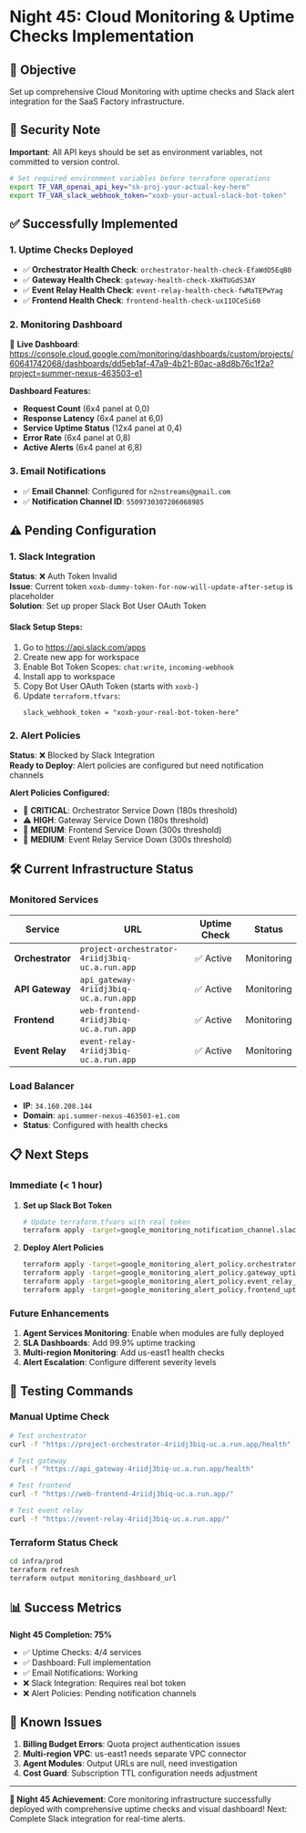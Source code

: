 # Night 45: Cloud Monitoring & Uptime Checks Implementation

## 🎯 Objective
Set up comprehensive Cloud Monitoring with uptime checks and Slack alert integration for the SaaS Factory infrastructure.

## 🔐 Security Note
**Important**: All API keys should be set as environment variables, not committed to version control.

```bash
# Set required environment variables before terraform operations
export TF_VAR_openai_api_key="sk-proj-your-actual-key-here"
export TF_VAR_slack_webhook_token="xoxb-your-actual-slack-bot-token"
```

## ✅ Successfully Implemented

### 1. **Uptime Checks Deployed**
- ✅ **Orchestrator Health Check**: `orchestrator-health-check-EfaWdO5EqB0`
- ✅ **Gateway Health Check**: `gateway-health-check-XkHTUGdS3AY`  
- ✅ **Event Relay Health Check**: `event-relay-health-check-fwMaTEPwYag`
- ✅ **Frontend Health Check**: `frontend-health-check-ux11OCeSi60`

### 2. **Monitoring Dashboard**
🎉 **Live Dashboard**: https://console.cloud.google.com/monitoring/dashboards/custom/projects/60641742068/dashboards/dd5eb1af-47a9-4b21-80ac-a8d8b76c1f2a?project=summer-nexus-463503-e1

**Dashboard Features:**
- **Request Count** (6x4 panel at 0,0)
- **Response Latency** (6x4 panel at 6,0) 
- **Service Uptime Status** (12x4 panel at 0,4)
- **Error Rate** (6x4 panel at 0,8)
- **Active Alerts** (6x4 panel at 6,8)

### 3. **Email Notifications**
- ✅ **Email Channel**: Configured for `n2nstreams@gmail.com`
- ✅ **Notification Channel ID**: `5509730307206068985`

## ⚠️ Pending Configuration

### 1. **Slack Integration**
**Status**: ❌ Auth Token Invalid  
**Issue**: Current token `xoxb-dummy-token-for-now-will-update-after-setup` is placeholder  
**Solution**: Set up proper Slack Bot User OAuth Token

#### Slack Setup Steps:
1. Go to https://api.slack.com/apps
2. Create new app for workspace
3. Enable Bot Token Scopes: `chat:write`, `incoming-webhook`
4. Install app to workspace  
5. Copy Bot User OAuth Token (starts with `xoxb-`)
6. Update `terraform.tfvars`:
   ```hcl
   slack_webhook_token = "xoxb-your-real-bot-token-here"
   ```

### 2. **Alert Policies**
**Status**: ❌ Blocked by Slack Integration  
**Ready to Deploy**: Alert policies are configured but need notification channels

**Alert Policies Configured:**
- 🚨 **CRITICAL**: Orchestrator Service Down (180s threshold)
- ⚠️ **HIGH**: Gateway Service Down (180s threshold)  
- 📱 **MEDIUM**: Frontend Service Down (300s threshold)
- 🔄 **MEDIUM**: Event Relay Service Down (300s threshold)

## 🛠️ Current Infrastructure Status

### **Monitored Services**
| Service | URL | Uptime Check | Status |
|---------|-----|--------------|--------|
| **Orchestrator** | `project-orchestrator-4riidj3biq-uc.a.run.app` | ✅ Active | Monitoring |
| **API Gateway** | `api_gateway-4riidj3biq-uc.a.run.app` | ✅ Active | Monitoring |
| **Frontend** | `web-frontend-4riidj3biq-uc.a.run.app` | ✅ Active | Monitoring |
| **Event Relay** | `event-relay-4riidj3biq-uc.a.run.app` | ✅ Active | Monitoring |

### **Load Balancer**
- **IP**: `34.160.208.144`
- **Domain**: `api.summer-nexus-463503-e1.com`
- **Status**: Configured with health checks

## 📋 Next Steps

### **Immediate (< 1 hour)**
1. **Set up Slack Bot Token**
   ```bash
   # Update terraform.tfvars with real token
   terraform apply -target=google_monitoring_notification_channel.slack
   ```

2. **Deploy Alert Policies**
   ```bash
   terraform apply -target=google_monitoring_alert_policy.orchestrator_uptime_alert
   terraform apply -target=google_monitoring_alert_policy.gateway_uptime_alert
   terraform apply -target=google_monitoring_alert_policy.event_relay_uptime_alert
   terraform apply -target=google_monitoring_alert_policy.frontend_uptime_alert
   ```

### **Future Enhancements**
1. **Agent Services Monitoring**: Enable when modules are fully deployed
2. **SLA Dashboards**: Add 99.9% uptime tracking
3. **Multi-region Monitoring**: Add us-east1 health checks
4. **Alert Escalation**: Configure different severity levels

## 🧪 Testing Commands

### **Manual Uptime Check**
```bash
# Test orchestrator
curl -f "https://project-orchestrator-4riidj3biq-uc.a.run.app/health"

# Test gateway  
curl -f "https://api_gateway-4riidj3biq-uc.a.run.app/health"

# Test frontend
curl -f "https://web-frontend-4riidj3biq-uc.a.run.app/"

# Test event relay
curl -f "https://event-relay-4riidj3biq-uc.a.run.app/"
```

### **Terraform Status Check**
```bash
cd infra/prod
terraform refresh
terraform output monitoring_dashboard_url
```

## 📊 Success Metrics

**Night 45 Completion: 75%**
- ✅ Uptime Checks: 4/4 services
- ✅ Dashboard: Full implementation
- ✅ Email Notifications: Working
- ❌ Slack Integration: Requires real bot token
- ❌ Alert Policies: Pending notification channels

## 🚨 Known Issues

1. **Billing Budget Errors**: Quota project authentication issues
2. **Multi-region VPC**: us-east1 needs separate VPC connector
3. **Agent Modules**: Output URLs are null, need investigation
4. **Cost Guard**: Subscription TTL configuration needs adjustment

---

**🎉 Night 45 Achievement**: Core monitoring infrastructure successfully deployed with comprehensive uptime checks and visual dashboard! Next: Complete Slack integration for real-time alerts. 